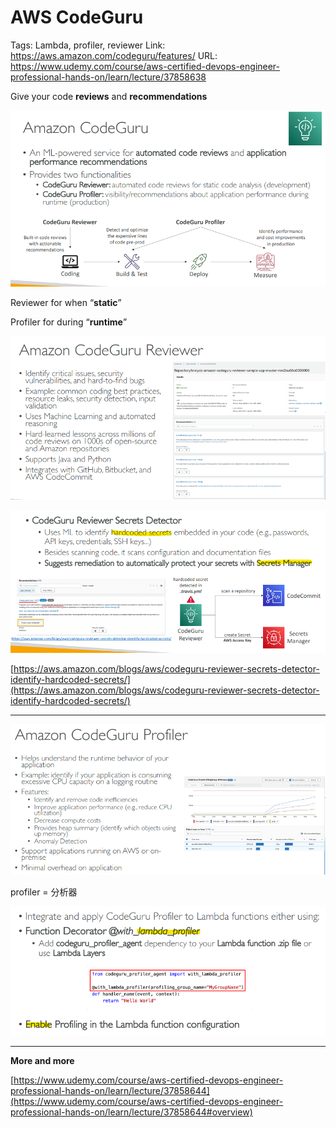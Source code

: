 # AWS CodeGuru

Tags: Lambda, profiler, reviewer
Link: https://aws.amazon.com/codeguru/features/
URL: https://www.udemy.com/course/aws-certified-devops-engineer-professional-hands-on/learn/lecture/37858638

Give your code **reviews** and **recommendations**

![Untitled](Untitled.png)

Reviewer for when “**static**” 

Profiler for during “**runtime**”

![Untitled](Untitled%201.png)

![Untitled](Untitled%202.png)

[https://aws.amazon.com/blogs/aws/codeguru-reviewer-secrets-detector-identify-hardcoded-secrets/](https://aws.amazon.com/blogs/aws/codeguru-reviewer-secrets-detector-identify-hardcoded-secrets/)

---

![Untitled](Untitled%203.png)

profiler = 分析器

![Untitled](Untitled%204.png)

---

**More and more**

[https://www.udemy.com/course/aws-certified-devops-engineer-professional-hands-on/learn/lecture/37858644](https://www.udemy.com/course/aws-certified-devops-engineer-professional-hands-on/learn/lecture/37858644#overview)
